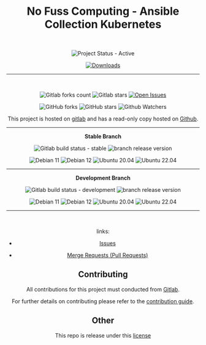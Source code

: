 <span style="text-align: center;">

# No Fuss Computing - Ansible Collection Kubernetes

<br>

![Project Status - Active](https://img.shields.io/badge/Project%20Status-Active-green?logo=gitlab&style=plastic) 


[![Downloads](https://img.shields.io/badge/dynamic/json?url=https%3A%2F%2Fgalaxy.ansible.com%2Fapi%2Fv3%2Fplugin%2Fansible%2Fcontent%2Fpublished%2Fcollections%2Findex%2Fnofusscomputing%2Fkubernetes%2F&query=%24.download_count&style=plastic&logo=ansible&logoColor=white&label=Galaxy%20Downloads&labelColor=black&color=cyan)](https://galaxy.ansible.com/ui/repo/published/nofusscomputing/kubernetes/)


----

<br>

![Gitlab forks count](https://img.shields.io/badge/dynamic/json?label=Forks&query=%24.forks_count&url=https%3A%2F%2Fgitlab.com%2Fapi%2Fv4%2Fprojects%2F51640029%2F&color=ff782e&logo=gitlab&style=plastic) ![Gitlab stars](https://img.shields.io/badge/dynamic/json?label=Stars&query=%24.star_count&url=https%3A%2F%2Fgitlab.com%2Fapi%2Fv4%2Fprojects%2F51640029%2F&color=ff782e&logo=gitlab&style=plastic) [![Open Issues](https://img.shields.io/badge/dynamic/json?color=ff782e&logo=gitlab&style=plastic&label=Open%20Issues&query=%24.statistics.counts.opened&url=https%3A%2F%2Fgitlab.com%2Fapi%2Fv4%2Fprojects%2F51640029%2Fissues_statistics)](https://gitlab.com/nofusscomputing/projects/ansible/collections/kubernetes/-/issues)



![GitHub forks](https://img.shields.io/github/forks/NofussComputing/ansible_collection_kubernetes?logo=github&style=plastic&color=000000&labell=Forks) ![GitHub stars](https://img.shields.io/github/stars/NofussComputing/ansible_collection_kubernetes?color=000000&logo=github&style=plastic) ![Github Watchers](https://img.shields.io/github/watchers/NofussComputing/ansible_collection_kubernetes?color=000000&label=Watchers&logo=github&style=plastic)
<br>

This project is hosted on [gitlab](https://gitlab.com/nofusscomputing/projects/ansible/collections/kubernetes) and has a read-only copy hosted on [Github](https://github.com/NofussComputing/ansible_collection_kubernetes).

----

**Stable Branch**

![Gitlab build status - stable](https://img.shields.io/badge/dynamic/json?color=ff782e&label=Build&query=0.status&url=https%3A%2F%2Fgitlab.com%2Fapi%2Fv4%2Fprojects%2F51640029%2Fpipelines%3Fref%3Dmaster&logo=gitlab&style=plastic) ![branch release version](https://img.shields.io/badge/dynamic/yaml?color=ff782e&logo=gitlab&style=plastic&label=Release&query=%24.commitizen.version&url=https%3A//gitlab.com/nofusscomputing/projects/ansible/collections/kubernetes%2F-%2Fraw%2Fmaster%2F.cz.yaml) 

![Debian 11](https://img.shields.io/badge/dynamic/json?url=https%3A%2F%2Fgitlab.com%2Fapi%2Fv4%2Fprojects%2F51640029%2Fjobs%2Fartifacts%2Fmaster%2Fraw%2Ftest_results.json%3Fjob%3Dtest_results&query=%24%5B'debian-11'%5D&style=plastic&logo=debian&logoColor=a80030&label=Debian%2011&color=a80030) ![Debian 12](https://img.shields.io/badge/dynamic/json?url=https%3A%2F%2Fgitlab.com%2Fapi%2Fv4%2Fprojects%2F51640029%2Fjobs%2Fartifacts%2Fmaster%2Fraw%2Ftest_results.json%3Fjob%3Dtest_results&query=%24%5B'debian-12'%5D&style=plastic&logo=debian&logoColor=a80030&label=Debian%2012&color=a80030) ![Ubuntu 20.04](https://img.shields.io/badge/dynamic/json?url=https%3A%2F%2Fgitlab.com%2Fapi%2Fv4%2Fprojects%2F51640029%2Fjobs%2Fartifacts%2Fmaster%2Fraw%2Ftest_results.json%3Fjob%3Dtest_results&query=%24%5B'ubuntu-20_04'%5D&style=plastic&logo=ubuntu&logoColor=dd4814&label=Ubuntu%2020&color=dd4814) ![Ubuntu 22.04](https://img.shields.io/badge/dynamic/json?url=https%3A%2F%2Fgitlab.com%2Fapi%2Fv4%2Fprojects%2F51640029%2Fjobs%2Fartifacts%2Fmaster%2Fraw%2Ftest_results.json%3Fjob%3Dtest_results&query=%24%5B'ubuntu-22_04'%5D&style=plastic&logo=ubuntu&logoColor=dd4814&label=Ubuntu%2022&color=dd4814)


----

**Development Branch** 

![Gitlab build status - development](https://img.shields.io/badge/dynamic/json?color=ff782e&label=Build&query=0.status&url=https%3A%2F%2Fgitlab.com%2Fapi%2Fv4%2Fprojects%2F51640029%2Fpipelines%3Fref%3Ddevelopment&logo=gitlab&style=plastic) ![branch release version](https://img.shields.io/badge/dynamic/yaml?color=ff782e&logo=gitlab&style=plastic&label=Release&query=%24.commitizen.version&url=https%3A//gitlab.com/nofusscomputing/projects/ansible/collections/kubernetes%2F-%2Fraw%2Fdevelopment%2F.cz.yaml)

![Debian 11](https://img.shields.io/badge/dynamic/json?url=https%3A%2F%2Fgitlab.com%2Fapi%2Fv4%2Fprojects%2F51640029%2Fjobs%2Fartifacts%2Fdevelopment%2Fraw%2Ftest_results.json%3Fjob%3Dtest_results&query=%24%5B'debian-11'%5D&style=plastic&logo=debian&logoColor=a80030&label=Debian%2011&color=a80030) ![Debian 12](https://img.shields.io/badge/dynamic/json?url=https%3A%2F%2Fgitlab.com%2Fapi%2Fv4%2Fprojects%2F51640029%2Fjobs%2Fartifacts%2Fdevelopment%2Fraw%2Ftest_results.json%3Fjob%3Dtest_results&query=%24%5B'debian-12'%5D&style=plastic&logo=debian&logoColor=a80030&label=Debian%2012&color=a80030) ![Ubuntu 20.04](https://img.shields.io/badge/dynamic/json?url=https%3A%2F%2Fgitlab.com%2Fapi%2Fv4%2Fprojects%2F51640029%2Fjobs%2Fartifacts%2Fdevelopment%2Fraw%2Ftest_results.json%3Fjob%3Dtest_results&query=%24%5B'ubuntu-20_04'%5D&style=plastic&logo=ubuntu&logoColor=dd4814&label=Ubuntu%2020&color=dd4814) ![Ubuntu 22.04](https://img.shields.io/badge/dynamic/json?url=https%3A%2F%2Fgitlab.com%2Fapi%2Fv4%2Fprojects%2F51640029%2Fjobs%2Fartifacts%2Fdevelopment%2Fraw%2Ftest_results.json%3Fjob%3Dtest_results&query=%24%5B'ubuntu-22_04'%5D&style=plastic&logo=ubuntu&logoColor=dd4814&label=Ubuntu%2022&color=dd4814)

----
<br>

</div>

links:

- [Issues](https://gitlab.com/nofusscomputing/projects/ansible/collections/kubernetes/-/issues)

- [Merge Requests (Pull Requests)](https://gitlab.com/nofusscomputing/projects/ansible/collections/kubernetes/-/merge_requests)



## Contributing
All contributions for this project must conducted from [Gitlab](https://gitlab.com/nofusscomputing/projects/ansible/collections/kubernetes).

For further details on contributing please refer to the [contribution guide](CONTRIBUTING.md).


## Other

This repo is release under this [license](LICENSE)

